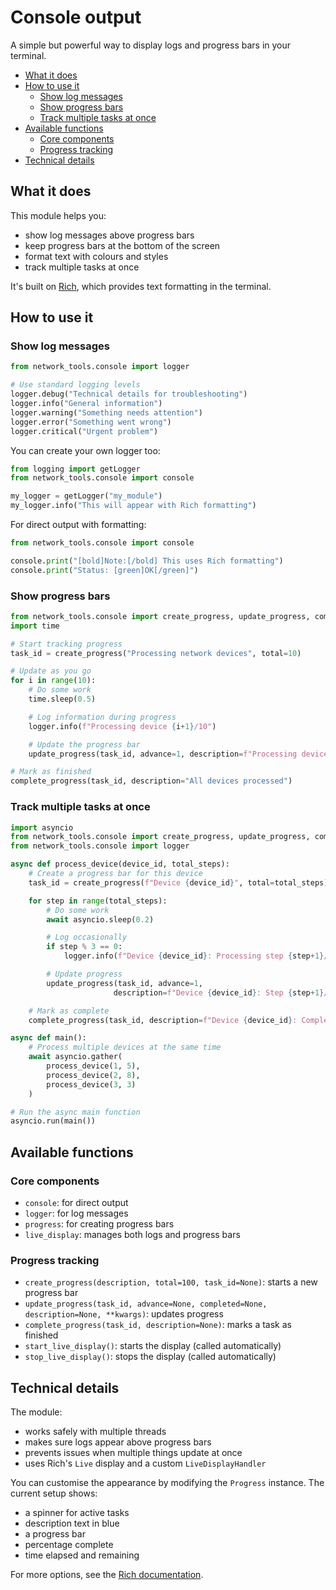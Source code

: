 # Console output

A simple but powerful way to display logs and progress bars in your terminal.

- [What it does](#what-it-does)
- [How to use it](#how-to-use-it)
  - [Show log messages](#show-log-messages)
  - [Show progress bars](#show-progress-bars)
  - [Track multiple tasks at once](#track-multiple-tasks-at-once)
- [Available functions](#available-functions)
  - [Core components](#core-components)
  - [Progress tracking](#progress-tracking)
- [Technical details](#technical-details)

## What it does

This module helps you:

- show log messages above progress bars
- keep progress bars at the bottom of the screen
- format text with colours and styles
- track multiple tasks at once

It's built on [Rich](https://github.com/Textualize/rich), which provides text formatting in the terminal.

## How to use it

### Show log messages

```python
from network_tools.console import logger

# Use standard logging levels
logger.debug("Technical details for troubleshooting")
logger.info("General information")
logger.warning("Something needs attention")
logger.error("Something went wrong")
logger.critical("Urgent problem")
```

You can create your own logger too:

```python
from logging import getLogger
from network_tools.console import console

my_logger = getLogger("my_module")
my_logger.info("This will appear with Rich formatting")
```

For direct output with formatting:

```python
from network_tools.console import console

console.print("[bold]Note:[/bold] This uses Rich formatting")
console.print("Status: [green]OK[/green]")
```

### Show progress bars

```python
from network_tools.console import create_progress, update_progress, complete_progress
import time

# Start tracking progress
task_id = create_progress("Processing network devices", total=10)

# Update as you go
for i in range(10):
    # Do some work
    time.sleep(0.5)

    # Log information during progress
    logger.info(f"Processing device {i+1}/10")

    # Update the progress bar
    update_progress(task_id, advance=1, description=f"Processing device {i+1}/10")

# Mark as finished
complete_progress(task_id, description="All devices processed")
```

### Track multiple tasks at once

```python
import asyncio
from network_tools.console import create_progress, update_progress, complete_progress
from network_tools.console import logger

async def process_device(device_id, total_steps):
    # Create a progress bar for this device
    task_id = create_progress(f"Device {device_id}", total=total_steps)

    for step in range(total_steps):
        # Do some work
        await asyncio.sleep(0.2)

        # Log occasionally
        if step % 3 == 0:
            logger.info(f"Device {device_id}: Processing step {step+1}/{total_steps}")

        # Update progress
        update_progress(task_id, advance=1,
                       description=f"Device {device_id}: Step {step+1}/{total_steps}")

    # Mark as complete
    complete_progress(task_id, description=f"Device {device_id}: Complete")

async def main():
    # Process multiple devices at the same time
    await asyncio.gather(
        process_device(1, 5),
        process_device(2, 8),
        process_device(3, 3)
    )

# Run the async main function
asyncio.run(main())
```

## Available functions

### Core components

- `console`: for direct output
- `logger`: for log messages
- `progress`: for creating progress bars
- `live_display`: manages both logs and progress bars

### Progress tracking

- `create_progress(description, total=100, task_id=None)`: starts a new progress bar
- `update_progress(task_id, advance=None, completed=None, description=None, **kwargs)`: updates progress
- `complete_progress(task_id, description=None)`: marks a task as finished
- `start_live_display()`: starts the display (called automatically)
- `stop_live_display()`: stops the display (called automatically)

## Technical details

The module:

- works safely with multiple threads
- makes sure logs appear above progress bars
- prevents issues when multiple things update at once
- uses Rich's `Live` display and a custom `LiveDisplayHandler`

You can customise the appearance by modifying the `Progress` instance. The current setup shows:

- a spinner for active tasks
- description text in blue
- a progress bar
- percentage complete
- time elapsed and remaining

For more options, see the [Rich documentation](https://rich.readthedocs.io/en/latest/progress.html).
